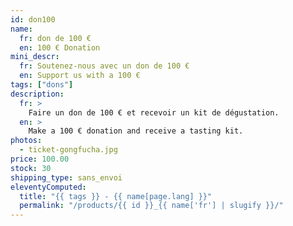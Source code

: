 ```yaml
---
id: don100
name:
  fr: don de 100 €
  en: 100 € Donation
mini_descr:
  fr: Soutenez-nous avec un don de 100 €
  en: Support us with a 100 €
tags: ["dons"]
description:
  fr: >
    Faire un don de 100 € et recevoir un kit de dégustation.
  en: >
    Make a 100 € donation and receive a tasting kit.
photos:
  - ticket-gongfucha.jpg
price: 100.00
stock: 30
shipping_type: sans_envoi
eleventyComputed:
  title: "{{ tags }} - {{ name[page.lang] }}"
  permalink: "/products/{{ id }}_{{ name['fr'] | slugify }}/"
---
```

